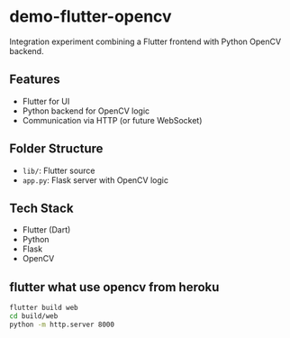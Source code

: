 # demo-flutter-opencv

Integration experiment combining a Flutter frontend with Python OpenCV backend.

## Features

- Flutter for UI
- Python backend for OpenCV logic
- Communication via HTTP (or future WebSocket)

## Folder Structure

- `lib/`: Flutter source
- `app.py`: Flask server with OpenCV logic

## Tech Stack

- Flutter (Dart)
- Python
- Flask
- OpenCV

## flutter what use opencv from heroku

```sh
flutter build web
cd build/web
python -m http.server 8000
```
